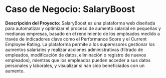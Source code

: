 # **Caso de Negocio: SalaryBoost**

**Descripción del Proyecto:** SalaryBoost es una plataforma web diseñada para automatizar y optimizar el proceso de aumento salarial en pequeñas y medianas empresas, basado en el rendimiento de los empleados medido a través de indicadores clave como el Performance Score y el Current Employee Rating. La plataforma permite a los supervisores gestionar los aumentos salariales y realizar acciones administrativas (filtrado de empleados, modificación de datos, eliminación o registro de nuevos empleados), mientras que los empleados pueden acceder a sus datos personales y laborales, y visualizar si han sido beneficiados con un aumento.
